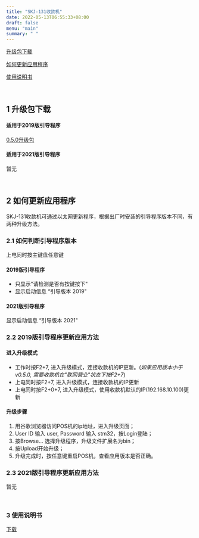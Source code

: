 ```yaml
---
title: "SKJ-131收款机"
date: 2022-05-13T06:55:33+08:00
draft: false
menu: "main"
summary: " "
---
```

[升级包下载](#1-升级包下载)

[如何更新应用程序](#2-如何更新应用程序)

[使用说明书](#3-使用说明书)

&nbsp;

## 1 升级包下载

#### 适用于2019版引导程序
[0.5.0升级包](https://pan.baidu.com/s/1YerZxbV4goAxOzzZ9TSNyw?pwd=tjj3)

#### 适用于2021版引导程序
暂无

&nbsp;

## 2 如何更新应用程序
SKJ-131收款机可通过以太网更新程序，根据出厂时安装的引导程序版本不同，有两种升级方法。

### 2.1 如何判断引导程序版本
 上电同时按主键盘任意键

#### 2019版引导程序
 * 只显示"请检测是否有按键按下"
 * 显示启动信息 “引导版本 2019"

#### 2021版引导程序
 显示启动信息 “引导版本 2021"

### 2.2 2019版引导程序更新应用方法

#### 进入升级模式
 * 工作时按F2+7, 进入升级模式，连接收款机的IP更新。(*如果应用版本小于v0.5.0, 需要收款机在"联网营业"状态下按F2+7*)
 * 上电同时按F2+7, 进入升级模式，连接收款机的IP更新
 * 上电同时按F2+0+7, 进入升级模式，使用收款机默认的IP(192.168.10.100)更新

#### 升级步骤
  1. 用谷歌浏览器访问POS机的ip地址，进入升级页面；
  2. User ID 输入 user,  Password 输入 stm32，按Login登陆；
  3. 按Browse… 选择升级程序，升级文件扩展名为bin；
  4. 按Upload开始升级；
  5. 升级完成时，按任意键重启POS机，查看应用版本是否正确。

### 2.3 2021版引导程序更新应用方法
暂无

&nbsp;

### 3 使用说明书

[下载](https://pan.baidu.com/s/15SsUmc38hGwbQrpN0cF9pg?pwd=xqnr)
